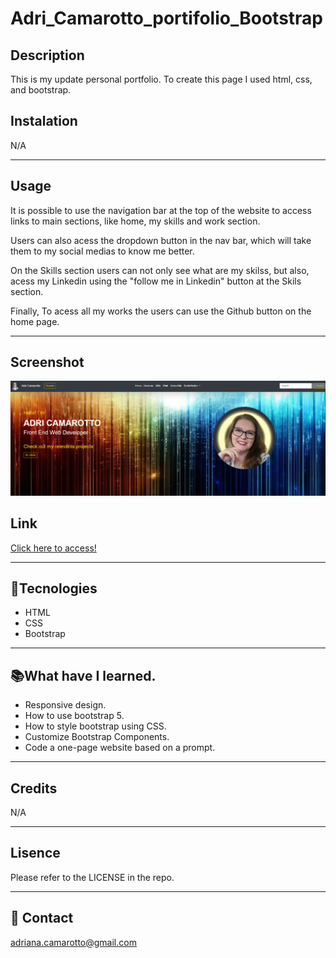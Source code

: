 # Adri_Camarotto_portifolio_Bootstrap


## Description

This is my update personal portfolio. 
To create this page I used html, css, and bootstrap.

## Instalation

N/A

---

## Usage

It is possible to use the navigation bar at the top of the website to access links to main sections, like home, my skills and work section.

Users can also acess the dropdown button in the nav bar, which will take them to my social medias to know me better.

On the Skills section users can not only see what are my skilss, but also, acess my Linkedin using the "follow me in Linkedin" button at the Skils section.

Finally, To acess all my works the users can use the Github button on the home page.

---

## Screenshot

![preview](./images/Screenshot%202023-01-01%20183328.png)
## Link

[Click here to access!](https://adriana-camarotto.github.io/AdriCamarotto_portfolio_Bootstrap/)

---

## 🚀Tecnologies

- HTML
- CSS
- Bootstrap

---

## 📚What have I learned.

- Responsive design.
- How to use bootstrap 5.
- How to style bootstrap using CSS.
- Customize Bootstrap Components.
- Code a one-page website based on a prompt.



---

## Credits

N/A

---

## Lisence

Please refer to the LICENSE in the repo.

---

## 📧 Contact

adriana.camarotto@gmail.com




